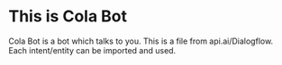# This is Cola Bot

Cola Bot is a bot which talks to you. This is a file from api.ai/Dialogflow. Each intent/entity can be imported and used.
